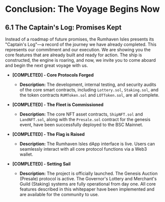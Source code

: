 
# Conclusion: The Voyage Begins Now

## 6.1 The Captain's Log: Promises Kept

Instead of a roadmap of future promises, the Rumhaven Isles presents its "Captain's Log"—a record of the journey we have already completed. This represents our commitment and our execution. We are showing you the core features that are already built and ready for action. The ship is constructed, the engine is roaring, and now, we invite you to come aboard and begin the next great voyage with us.

<!-- Publication styles -->
<link rel="stylesheet" href="assets/styles.css">

<div class="container">

* **[COMPLETED] - Core Protocols Forged**
	* **Description:** The development, internal testing, and security audits of the core smart contracts, including `Lottery.sol`, `Staking.sol`, and the token contracts `RUMToken.sol` and `LOTToken.sol`, are all complete.

* **[COMPLETED] - The Fleet is Commissioned**
	* **Description:** The core NFT asset contracts, `ShipNFT.sol` and `LandNFT.sol`, along with the `Presale.sol` contract for the genesis event, have been successfully deployed to the BSC Mainnet.

* **[COMPLETED] - The Flag is Raised**
	* **Description:** The Rumhaven Isles dApp interface is live. Users can seamlessly interact with all core protocol functions via a Web3 wallet.

* **[COMPLETED] - Setting Sail**
	* **Description:** The project is officially launched. The Genesis Auction (Presale) protocol is active. The Governor's Lottery and Merchant's Guild (Staking) systems are fully operational from day one. All core features described in this whitepaper have been implemented and are available for the community to use.

</div>
